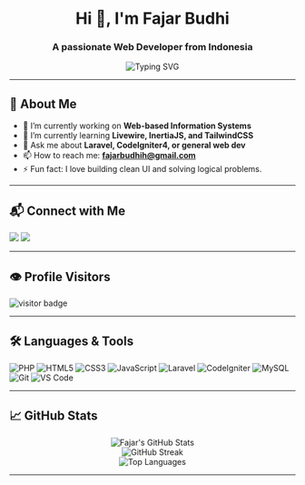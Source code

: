 <h1 align="center">Hi 👋, I'm Fajar Budhi</h1>
<h3 align="center">A passionate Web Developer from Indonesia</h3>

<p align="center">
  <img src="https://readme-typing-svg.demolab.com?font=Fira+Code&duration=2000&pause=1000&color=F7F7F7&center=true&width=435&lines=PHP+%7C+HTML+%7C+CSS+%7C+JavaScript;Laravel+%7C+CodeIgniter4;Always+learning+new+things!" alt="Typing SVG" />
</p>

---

## 💫 About Me

- 🔭 I’m currently working on **Web-based Information Systems**
- 🌱 I’m currently learning **Livewire, InertiaJS, and TailwindCSS**
- 💬 Ask me about **Laravel, CodeIgniter4, or general web dev**
- 📫 How to reach me: **fajarbudhih@gmail.com**
- ⚡ Fun fact: I love building clean UI and solving logical problems.

---

## 📬 Connect with Me

<p>
  <a href="mailto:fajarbudhih@gmail.com"><img src="https://img.shields.io/badge/email-D14836?style=for-the-badge&logo=gmail&logoColor=white" /></a>
  <a href="https://www.linkedin.com/in/fajar-budhi-handojo-1937a3315/"><img src="https://img.shields.io/badge/LinkedIn-0077B5?style=for-the-badge&logo=linkedin&logoColor=white" /></a>
<!--   <a href="https://twitter.com/fajarbudhi"><img src="https://img.shields.io/badge/Twitter-1DA1F2?style=for-the-badge&logo=twitter&logoColor=white" /></a> -->
</p>

---

## 👁️ Profile Visitors

<p align="left">
  <img src="https://visitor-badge.laobi.icu/badge?page_id=BudHand.BudHand" alt="visitor badge"/>
</p>

---

## 🛠️ Languages & Tools

![PHP](https://img.shields.io/badge/PHP-777BB4?style=for-the-badge&logo=php&logoColor=white)
![HTML5](https://img.shields.io/badge/HTML5-E34F26?style=for-the-badge&logo=html5&logoColor=white)
![CSS3](https://img.shields.io/badge/CSS3-1572B6?style=for-the-badge&logo=css3&logoColor=white)
![JavaScript](https://img.shields.io/badge/JavaScript-F7DF1E?style=for-the-badge&logo=javascript&logoColor=black)
![Laravel](https://img.shields.io/badge/Laravel-FF2D20?style=for-the-badge&logo=laravel&logoColor=white)
![CodeIgniter](https://img.shields.io/badge/CodeIgniter-EF4223?style=for-the-badge&logo=codeigniter&logoColor=white)
![MySQL](https://img.shields.io/badge/MySQL-005C84?style=for-the-badge&logo=mysql&logoColor=white)
![Git](https://img.shields.io/badge/Git-F05032?style=for-the-badge&logo=git&logoColor=white)
![VS Code](https://img.shields.io/badge/VS_Code-007ACC?style=for-the-badge&logo=visual-studio-code&logoColor=white)

---

## 📈 GitHub Stats

<p align="center">
  <img src="https://github-readme-stats.vercel.app/api?username=BudHand&show_icons=true&theme=radical" alt="Fajar's GitHub Stats" />
  <br />
  <img src="https://github-readme-streak-stats.herokuapp.com?user=BudHand&theme=radical" alt="GitHub Streak" />
  <br />
  <img src="https://github-readme-stats.vercel.app/api/top-langs/?username=BudHand&layout=compact&theme=radical" alt="Top Languages" />
</p>

---

